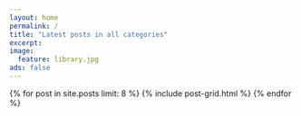 ```yaml
---
layout: home
permalink: /
title: "Latest posts in all categories"
excerpt:
image:
  feature: library.jpg
ads: false
---
```


<div style="text-align:left">
  <span style = " font-size:2em;  color: gray;">
  </span>
</div>
<div class="tiles">
    {% for post in site.posts limit: 8 %}
        {% include post-grid.html %}
    {% endfor %}
</div>
